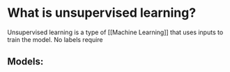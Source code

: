 # What is unsupervised learning?
Unsupervised learning is a type of [[Machine Learning]] that uses inputs to train the model. No labels require

**Models**:
- 